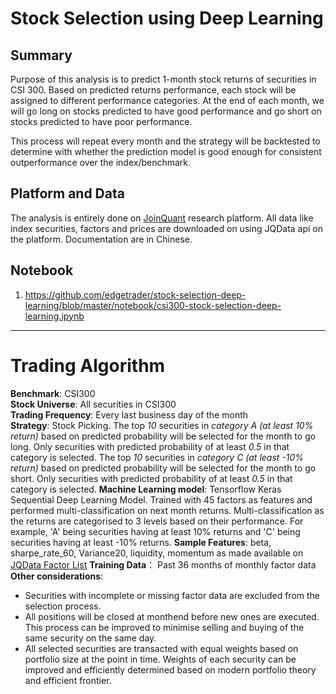 # Stock Selection using Deep Learning

## Summary
Purpose of this analysis is to predict 1-month stock returns of securities in CSI 300. Based on predicted returns performance, each stock will be assigned to different performance categories. At the end of each month, we will go long on stocks predicted to have good performance and go short on stocks predicted to have poor performance.

This process will repeat every month and the strategy will be backtested to determine with whether the prediction model is good enough for consistent outperformance over the index/benchmark.

## Platform and Data
The analysis is entirely done on [JoinQuant](www.joinquant.com) research platform.  All data like index securities, factors and prices are downloaded on using JQData api on the platform.  Documentation are in Chinese.

## Notebook
1. https://github.com/edgetrader/stock-selection-deep-learning/blob/master/notebook/csi300-stock-selection-deep-learning.ipynb

---
# Trading Algorithm

**Benchmark**: CSI300   
**Stock Universe**: All securities in CSI300  
**Trading Frequency**: Every last business day of the month  
**Strategy**: Stock Picking.  The top *10* securities in *category A (at least 10% return)* based on predicted probability will be selected for the month to go long. Only securities with predicted probability of at least *0.5* in that category is selected.  The top *10* securities in *category C (at least -10% return)* based on predicted probability will be selected for the month to go short. Only securities with predicted probability of at least *0.5* in that category is selected. 
**Machine Learning model**: Tensorflow Keras Sequential Deep Learning Model.  Trained with 45 factors as features and performed multi-classification on next month returns.  Multi-classification as the returns are categorised to 3 levels based on their performance.  For example, 'A' being securities having at least 10% returns and 'C' being securities having at least -10% returns.
**Sample Features**: beta, sharpe_rate_60, Variance20, liquidity, momentum as made available on [JQData Factor List](https://www.joinquant.com/help/api/help?name=factor_values)
**Training Data**： Past 36 months of monthly factor data
**Other considerations**:   
- Securities with incomplete or missing factor data are excluded from the selection process.  
- All positions will be closed at monthend before new ones are executed.  This process can be improved to minimise selling and buying of the same security on the same day.  
- All selected securities are transacted with equal weights based on portfolio size at the point in time.  Weights of each security can be improved and efficiently determined based on modern portfolio theory and efficient frontier.  

